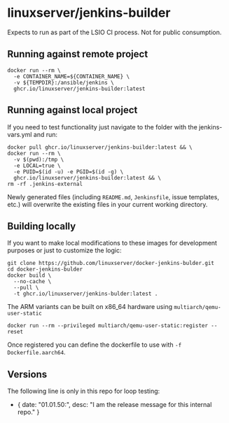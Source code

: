 <!-- DO NOT EDIT THIS FILE MANUALLY  -->
<!-- Please read the CONTRIBUTING.md -->

# linuxserver/jenkins-builder

Expects to run as part of the LSIO CI process. Not for public consumption.

## Running against remote project

```shell
docker run --rm \
  -e CONTAINER_NAME=${CONTAINER_NAME} \
  -v ${TEMPDIR}:/ansible/jenkins \
  ghcr.io/linuxserver/jenkins-builder:latest
```

## Running against local project

If you need to test functionality just navigate to the folder with the jenkins-vars.yml and run:

```shell
docker pull ghcr.io/linuxserver/jenkins-builder:latest && \
docker run --rm \
  -v $(pwd):/tmp \
  -e LOCAL=true \
  -e PUID=$(id -u) -e PGID=$(id -g) \
  ghcr.io/linuxserver/jenkins-builder:latest && \
rm -rf .jenkins-external
```

Newly generated files (including `README.md`, `Jenkinsfile`, issue templates, etc.) will overwrite the existing files in your current working directory.

## Building locally

If you want to make local modifications to these images for development purposes or just to customize the logic:

```shell
git clone https://github.com/linuxserver/docker-jenkins-bulder.git
cd docker-jenkins-bulder
docker build \
  --no-cache \
  --pull \
  -t ghcr.io/linuxserver/jenkins-bulder:latest .
```

The ARM variants can be built on x86_64 hardware using `multiarch/qemu-user-static`

```shell
docker run --rm --privileged multiarch/qemu-user-static:register --reset
```

Once registered you can define the dockerfile to use with `-f Dockerfile.aarch64`.

## Versions

The following line is only in this repo for loop testing:

- { date: "01.01.50:", desc: "I am the release message for this internal repo." }
